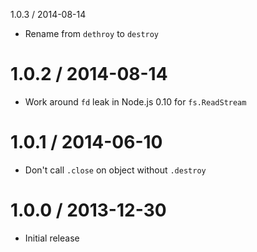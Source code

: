 
1.0.3 / 2014-08-14

  * Rename from `dethroy` to `destroy`

1.0.2 / 2014-08-14
==================

  * Work around `fd` leak in Node.js 0.10 for `fs.ReadStream`

1.0.1 / 2014-06-10
==================

  * Don't call `.close` on object without `.destroy`

1.0.0 / 2013-12-30
==================

  * Initial release
